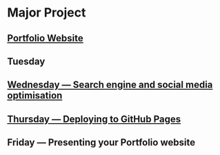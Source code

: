 # Major Project
## [Portfolio Website](/term-1/week-5/Project-Portfolio.md)

## Tuesday

## [Wednesday — Search engine and social media optimisation](/term-1/week-5/day-3/DailyPlanT1-W5-D3.md)

## [Thursday — Deploying to GitHub Pages](/term-1/week-5/day-4/DailyPlanT1-W5-D4.md)

## Friday — Presenting your Portfolio website
